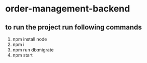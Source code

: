 # order-management-backend
to run the project run following commands 
---------------------------------------------
1. npm install node
2. npm i
3. npm run db:migrate
4. npm start

